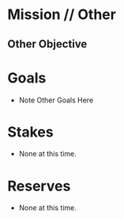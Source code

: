 # Mission // Other
## Other Objective
# Goals
- Note Other Goals Here

# Stakes
- None at this time.

# Reserves
- None at this time.